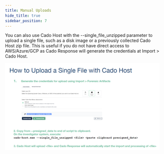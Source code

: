```yaml
---
title: Manual Uploads
hide_title: true
sidebar_position: 7
---
```



You can also use Cado Host with the --single_file_unzipped parameter to upload a single file, such as a disk image or a previously collected Cado Host zip file.
This is useful if you do not have direct access to AWS/Azure/GCP as Cado Response will generate the credentials at Import > Cado Host.

![Cado Host Single File](/img/cado-host-single-file.png)